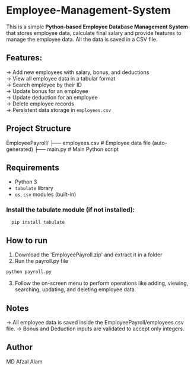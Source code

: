 # Employee-Management-System

This is a simple **Python-based Employee Database Management System** that stores employee data, calculate final salary and provide features to manage the employee data. All the data is saved in a CSV file.

## Features:
-> Add new employees with salary, bonus, and deductions  
-> View all employee data in a tabular format  
-> Search employee by their ID  
-> Update bonus for an employee  
-> Update deduction for an employee  
-> Delete employee records  
-> Persistent data storage in `employees.csv`

## Project Structure

EmployeePayroll/ ├── employees.csv # Employee data file (auto-generated) ├── main.py # Main Python script

## Requirements
- Python 3
- `tabulate` library
- `os`, `csv` modules (built-in)

### Install the tabulate module (if not installed):
```bash
  pip install tabulate
```

## How to run

1) Download the 'EmployeePayroll.zip' and extract it in a folder
2) Run the payroll.py file
```bash
python payroll.py
```
3) Follow the on-screen menu to perform operations like adding, viewing, searching, updating, and deleting employee data.

## Notes
-> All employee data is saved inside the EmployeePayroll/employees.csv file.
-> Bonus and Deduction inputs are validated to accept only integers.

## Author
MD Afzal Alam

